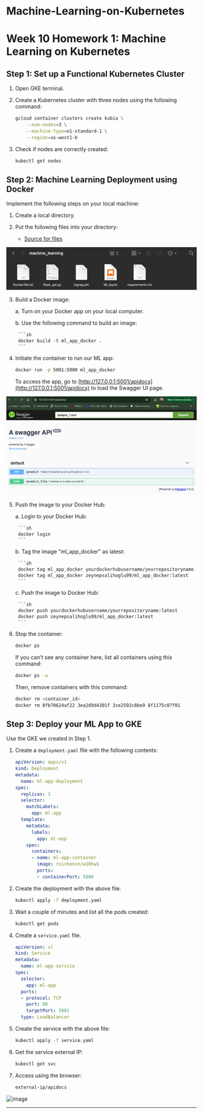 # Machine-Learning-on-Kubernetes

# Week 10 Homework 1: Machine Learning on Kubernetes

## Step 1: Set up a Functional Kubernetes Cluster

1. Open GKE terminal.

2. Create a Kubernetes cluster with three nodes using the following command:

    ```sh
    gcloud container clusters create kubia \
        --num-nodes=3 \
        --machine-type=n1-standard-1 \
        --region=us-west1-b
    ```

3. Check if nodes are correctly created:

    ```sh
    kubectl get nodes
    ```

## Step 2: Machine Learning Deployment using Docker

Implement the following steps on your local machine:

1. Create a local directory.

2. Put the following files into your directory:

    - [Source for files](https://github.com/HasnaeTalibi/Machine-Learning-Deployment-using-Docker/tree/main)

![Files in folder:](image.png)

3. Build a Docker image:

    a. Turn on your Docker app on your local computer.
    
    b. Use the following command to build an image:

        ```sh
        docker build -t ml_app_docker .
        ```

4. Initiate the container to run our ML app:

    ```sh
    docker run -p 5001:5000 ml_app_docker
    ```

    To access the app, go to [http://127.0.0.1:5001/apidocs](http://127.0.0.1:5001/apidocs) to load the Swagger UI page.

![Result:](image-1.png)

5. Push the image to your Docker Hub:

    a. Login to your Docker Hub:

        ```sh
        docker login
        ```

    b. Tag the image "ml_app_docker" as latest:

        ```sh
        docker tag ml_app_docker yourdockerhubusername/yourrepositoryname
        docker tag ml_app_docker zeynepsalihoglu99/ml_app_docker:latest
        ```

    c. Push the image to Docker Hub:

        ```sh
        docker push yourdockerhubusername/yourrepositoryname:latest
        docker push zeynepsalihoglu99/ml_app_docker:latest
        ```

6. Stop the container:

    ```sh
    docker ps
    ```

    If you can’t see any container here, list all containers using this command:

    ```sh
    docker ps -a
    ```

    Then, remove containers with this command:

    ```sh
    docker rm <container_id>
    docker rm 8fb70624af22 3ea2d9d4301f 3ce2592c8be9 8f1175c07f01
    ```

## Step 3: Deploy your ML App to GKE

Use the GKE we created in Step 1.

1. Create a `deployment.yaml` file with the following contents:

    ```yaml
    apiVersion: apps/v1
    kind: Deployment
    metadata:
      name: ml-app-deployment
    spec:
      replicas: 1
      selector:
        matchLabels:
          app: ml-app
      template:
        metadata:
          labels:
            app: ml-app
        spec:
          containers:
          - name: ml-app-container
            image: ruichencn/w10hw1
            ports:
            - containerPort: 5000
    ```

2. Create the deployment with the above file:

    ```sh
    kubectl apply -f deployment.yaml
    ```

3. Wait a couple of minutes and list all the pods created:

    ```sh
    kubectl get pods
    ```

4. Create a `service.yaml` file.

    ```yaml
    apiVersion: vl 
    kind: Service 
    metadata:
      name: ml-app-service 
    spec:
      selector:
        app: ml-app 
      ports:
      - protocol: TCP
        port: 80
        targetPort: 5001
      type: LoadBalancer
    ```

5. Create the service with the above file:

    ```sh
    kubectl apply -f service.yaml
    ```

6. Get the service external IP:

    ```sh
    kubectl get svc
    ```

7. Access using the browser:

    ```sh
    external-ip/apidocs
    ```
<img width="468" alt="image" src="https://github.com/user-attachments/assets/a2cb7ca6-38fa-48e5-9ca0-c7baa03ae612">


---
